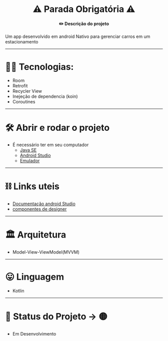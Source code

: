<h1 align="center"> ⚠️ Parada Obrigatória ⚠️ </h1>
<h4 align="center"> ✏️ Descrição do projeto </h4>
Um app desenvolvido em android Nativo para gerenciar carros em um estacionamento

---

# 🧑‍💻 Tecnologias:
  - Room
  - Retrofit
  - Recycler View
  - Inejeção de dependencia (koin)
  - Coroutines
  
--- 

# 🛠️ Abrir e rodar o projeto
  - É necessário ter em seu computador
     - [Java SE](www.oracle.com/br/java/technologies/downloads/)
     - [Android Studio](https://developer.android.com/studio)
     -  [Emulador](https://developer.android.com/studio/run/emulator?hl=pt-br)

---
       
# ⛓️ Links uteis
  - [Documentação android Studio](https://developer.android.com/?hl=pt-br)
  - [componentes de designer](https://m2.material.io/design)

---

# 🏛️ Arquitetura 
  - Model-View-ViewModel(MVVM)

---

# 😛 Linguagem
  - Kotlin

---

# 🚦 Status do Projeto -> 🟡
  - Em Desenvolvimento
